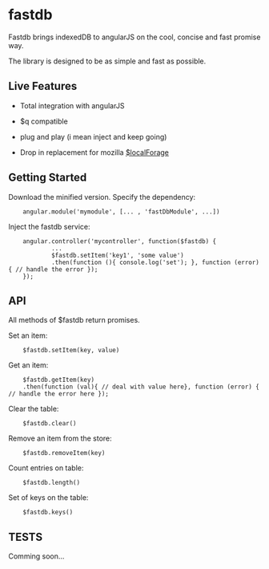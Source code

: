 # fastdb

Fastdb brings indexedDB to angularJS on the cool, concise and fast promise way.

The library is designed to be as simple and fast as possible.

## Live Features

* Total integration with angularJS

* $q compatible

* plug and play (i mean inject and keep going)

* Drop in replacement for mozilla [$localForage](https://github.com/localForage/localForage)

## Getting Started

Download the minified version.
Specify the dependency:

        angular.module('mymodule', [... , 'fastDbModule', ...])

Inject the fastdb service:

        angular.controller('mycontroller', function($fastdb) {
                ...
                $fastdb.setItem('key1', 'some value')
                .then(function (){ console.log('set'); }, function (error) { // handle the error });
        });

## API

All methods of $fastdb return promises.

Set an item:

        $fastdb.setItem(key, value)

Get an item:

        $fastdb.getItem(key)
        .then(function (val){ // deal with value here}, function (error) { // handle the error here });

Clear the table:

        $fastdb.clear()

Remove an item from the store:

        $fastdb.removeItem(key)

Count entries on table:
        
        $fastdb.length()

Set of keys on the table:

        $fastdb.keys()



## TESTS

Comming soon...

